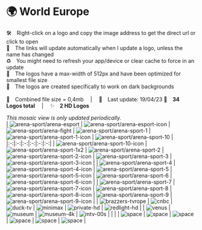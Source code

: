 🌍 World Europe
===============
🛠 Right-click on a logo and copy the image address to get the direct url or click to open  
🔗 The links will update automatically when I update a logo, unless the name has changed  
♻️ You might need to refresh your app/device or clear cache to force in an update  
📐 The logos have a max-width of 512px and have been optimized for smallest file size  
🖤 The logos are created specifically to work on dark backgrounds  
   
💾 Combined file size = 0,4mb  |  📅 Last update: 19/04/23 
🎨 __34 Logos total__  |  ✨ __2 HD Logos__
   
   
*This mosaic view is only updated periodically.*  
| ![arena-sport/arena-esport] | ![arena-sport/arena-esport-icon] | ![arena-sport/arena-fight] | ![arena-sport/arena-sport-1] | ![arena-sport/arena-sport-1-icon] | ![arena-sport/arena-sport-10] |
|:-:|:-:|:-:|:-:|:-:|:-:|
| ![arena-sport/arena-sport-10-icon] | ![arena-sport/arena-sport-1x2] | ![arena-sport/arena-sport-2] | ![arena-sport/arena-sport-2-icon] | ![arena-sport/arena-sport-3] | ![arena-sport/arena-sport-3-icon] |
| ![arena-sport/arena-sport-4] | ![arena-sport/arena-sport-4-icon] | ![arena-sport/arena-sport-5] | ![arena-sport/arena-sport-5-icon] | ![arena-sport/arena-sport-6] | ![arena-sport/arena-sport-6-icon] |
| ![arena-sport/arena-sport-7] | ![arena-sport/arena-sport-7-icon] | ![arena-sport/arena-sport-8] | ![arena-sport/arena-sport-8-icon] | ![arena-sport/arena-sport-9] | ![arena-sport/arena-sport-9-icon] |
| ![brazzers-tvrope] | ![cnbc] | ![duck-tv] | ![minimax] | ![private-hd] | ![redlight-hd] |
| ![venus] | ![museum] | ![museum-4k] | ![mtv-00s] |  |  |
| ![space] | ![space] | ![space] | ![space] | ![space] | ![space] |

[arena-sport/arena-esport]:https://raw.githubusercontent.com/cybertsotsi/tv/master/countries/world-europe/arena-sport/arena-esport-eu.png
[arena-sport/arena-esport-icon]:https://raw.githubusercontent.com/cybertsotsi/tv/master/countries/world-europe/arena-sport/arena-esport-icon-eu.png
[arena-sport/arena-fight]:https://raw.githubusercontent.com/cybertsotsi/tv/master/countries/world-europe/arena-sport/arena-fight-eu.png
[arena-sport/arena-sport-1]:https://raw.githubusercontent.com/cybertsotsi/tv/master/countries/world-europe/arena-sport/arena-sport-1-eu.png
[arena-sport/arena-sport-1-icon]:https://raw.githubusercontent.com/cybertsotsi/tv/master/countries/world-europe/arena-sport/arena-sport-1-icon-eu.png
[arena-sport/arena-sport-10]:https://raw.githubusercontent.com/cybertsotsi/tv/master/countries/world-europe/arena-sport/arena-sport-10-eu.png
[arena-sport/arena-sport-10-icon]:https://raw.githubusercontent.com/cybertsotsi/tv/master/countries/world-europe/arena-sport/arena-sport-10-icon-eu.png
[arena-sport/arena-sport-1x2]:https://raw.githubusercontent.com/cybertsotsi/tv/master/countries/world-europe/arena-sport/arena-sport-1x2-eu.png
[arena-sport/arena-sport-2]:https://raw.githubusercontent.com/cybertsotsi/tv/master/countries/world-europe/arena-sport/arena-sport-2-eu.png
[arena-sport/arena-sport-2-icon]:https://raw.githubusercontent.com/cybertsotsi/tv/master/countries/world-europe/arena-sport/arena-sport-2-icon-eu.png
[arena-sport/arena-sport-3]:https://raw.githubusercontent.com/cybertsotsi/tv/master/countries/world-europe/arena-sport/arena-sport-3-eu.png
[arena-sport/arena-sport-3-icon]:https://raw.githubusercontent.com/cybertsotsi/tv/master/countries/world-europe/arena-sport/arena-sport-3-icon-eu.png
[arena-sport/arena-sport-4]:https://raw.githubusercontent.com/cybertsotsi/tv/master/countries/world-europe/arena-sport/arena-sport-4-eu.png
[arena-sport/arena-sport-4-icon]:https://raw.githubusercontent.com/cybertsotsi/tv/master/countries/world-europe/arena-sport/arena-sport-4-icon-eu.png
[arena-sport/arena-sport-5]:https://raw.githubusercontent.com/cybertsotsi/tv/master/countries/world-europe/arena-sport/arena-sport-5-eu.png
[arena-sport/arena-sport-5-icon]:https://raw.githubusercontent.com/cybertsotsi/tv/master/countries/world-europe/arena-sport/arena-sport-5-icon-eu.png
[arena-sport/arena-sport-6]:https://raw.githubusercontent.com/cybertsotsi/tv/master/countries/world-europe/arena-sport/arena-sport-6-eu.png
[arena-sport/arena-sport-6-icon]:https://raw.githubusercontent.com/cybertsotsi/tv/master/countries/world-europe/arena-sport/arena-sport-6-icon-eu.png
[arena-sport/arena-sport-7]:https://raw.githubusercontent.com/cybertsotsi/tv/master/countries/world-europe/arena-sport/arena-sport-7-eu.png
[arena-sport/arena-sport-7-icon]:https://raw.githubusercontent.com/cybertsotsi/tv/master/countries/world-europe/arena-sport/arena-sport-7-icon-eu.png
[arena-sport/arena-sport-8]:https://raw.githubusercontent.com/cybertsotsi/tv/master/countries/world-europe/arena-sport/arena-sport-8-eu.png
[arena-sport/arena-sport-8-icon]:https://raw.githubusercontent.com/cybertsotsi/tv/master/countries/world-europe/arena-sport/arena-sport-8-icon-eu.png
[arena-sport/arena-sport-9]:https://raw.githubusercontent.com/cybertsotsi/tv/master/countries/world-europe/arena-sport/arena-sport-9-eu.png
[arena-sport/arena-sport-9-icon]:https://raw.githubusercontent.com/cybertsotsi/tv/master/countries/world-europe/arena-sport/arena-sport-9-icon-eu.png
[brazzers-tvrope]:https://raw.githubusercontent.com/cybertsotsi/tv/master/countries/world-europe/brazzers-tv-europe-eu.png
[cnbc]:https://raw.githubusercontent.com/cybertsotsi/tv/master/countries/world-europe/cnbc-eu.png
[duck-tv]:https://raw.githubusercontent.com/cybertsotsi/tv/master/countries/world-europe/duck-tv-eu.png
[minimax]:https://raw.githubusercontent.com/cybertsotsi/tv/master/countries/world-europe/minimax-eu.png
[private-hd]:https://raw.githubusercontent.com/cybertsotsi/tv/master/countries/world-europe/private-hd-eu.png
[redlight-hd]:https://raw.githubusercontent.com/cybertsotsi/tv/master/countries/world-europe/redlight-hd-eu.png
[venus]:https://raw.githubusercontent.com/cybertsotsi/tv/master/countries/world-europe/venus-eu.png
[museum]:https://raw.githubusercontent.com/cybertsotsi/tv/master/countries/world-europe/museum-eu.png
[museum-4k]:https://raw.githubusercontent.com/cybertsotsi/tv/master/countries/world-europe/museum-4k-eu.png
[mtv-00s]:https://raw.githubusercontent.com/cybertsotsi/tv/master/countries/world-europe/mtv-00s-eu.png

[space]:https://raw.githubusercontent.com/cybertsotsi/tv/master/misc/%CE%A9/space-1500.png
